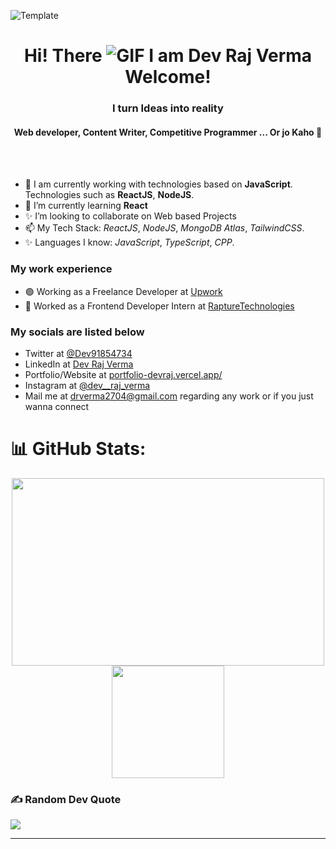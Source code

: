 ![Template](https://raw.githubusercontent.com/halfrost/halfrost/master/icons/header_.png)

<div align="center">
  <h1>Hi! There <img src="https://user-images.githubusercontent.com/18350557/176309783-0785949b-9127-417c-8b55-ab5a4333674e.gif" alt="GIF" /> I am Dev Raj Verma Welcome!</h1>
</div>

<h3 align="center">I turn Ideas into reality</h3>
<h4 align="center">Web developer, Content Writer, Competitive Programmer ... Or jo Kaho 🙂</h4><br><br>

- 👋 I am currently working with technologies based on **JavaScript**. Technologies such as **ReactJS**, **NodeJS**.
- 💞️ I’m currently learning **React**
- ✨ I’m looking to collaborate on Web based Projects
- 📫 My Tech Stack: *ReactJS*, *NodeJS*, *MongoDB Atlas*, *TailwindCSS*.
- ✨ Languages I know: *JavaScript*, *TypeScript*, *CPP*.

### My work experience
- 🟢 Working as a Freelance Developer at [Upwork](https://www.upwork.com/)
- 🔴 Worked as a Frontend Developer Intern at [RaptureTechnologies](http://rapturetechnology.com/)

### My socials are listed below
- Twitter at [@Dev91854734](https://x.com/Dev91854734)
- LinkedIn at [Dev Raj Verma](https://www.linkedin.com/in/dev-raj-verma-310ab21b4/)
- Portfolio/Website at [portfolio-devraj.vercel.app/](https://portfolio-devraj.vercel.app/)
- Instagram at [@dev__raj_verma](https://www.instagram.com/dev__raj_verma/)
- Mail me at [drverma2704@gmail.com](mailto:drverma2704@gmail.com) regarding any work or if you just wanna connect

# 📊 GitHub Stats:
<p align="center">
  <img height="300em" width="500em" src="https://github-readme-streak-stats.herokuapp.com/?user=DevRajVerma&theme=react&hide_border=true" />
  <br/>
  <img height="180em" src="https://github-readme-stats.vercel.app/api/top-langs/?username=DevRajVerma&theme=react&hide_border=true&include_all_commits=true&count_private=true&layout=compact" />
</p>

### ✍️ Random Dev Quote
![](https://quotes-github-readme.vercel.app/api?type=horizontal&theme=radical)

---

<!---
DevRajVerma/DevRajVerma is a ✨ special ✨ repository because its `README.md` (this file) appears on your GitHub profile.
You can click the Preview link to take a look at your changes.
--->
